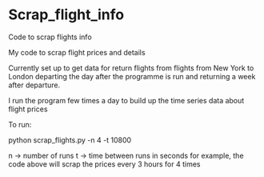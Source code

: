 # Scrap_flight_info
 Code to scrap flights info
 
 
My code to scrap flight prices and details
 
Currently set up to get data for return flights from flights from New York to London 
departing the day after the programme is run and returning a week after departure.

 
I run the program few times a day to build up the time series data about flight prices

To run:

python scrap_flights.py -n 4 -t 10800

n -> number of runs
t -> time between runs in seconds
for example, the code above will scrap the prices every 3 hours for 4 times

